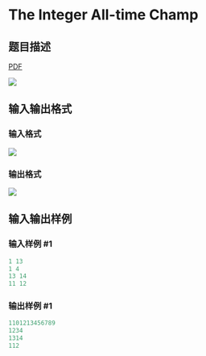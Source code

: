 # The Integer All-time Champ

## 题目描述

[problemUrl]: https://uva.onlinejudge.org/index.php?option=com_onlinejudge&Itemid=8&category=14&page=show_problem&problem=1189

[PDF](https://uva.onlinejudge.org/external/102/p10248.pdf)

![](https://cdn.luogu.com.cn/upload/vjudge_pic/UVA10248/6390f722f601f152f3b7332244c8917588d6c1fb.png)

## 输入输出格式

### 输入格式

![](https://cdn.luogu.com.cn/upload/vjudge_pic/UVA10248/73ff3d034bfe7df4d9f39dc6848f879f74f68172.png)

### 输出格式

![](https://cdn.luogu.com.cn/upload/vjudge_pic/UVA10248/8fa4e78301c5d6304b104afae6955de22b640154.png)

## 输入输出样例

### 输入样例 #1

```cpp
1 13
1 4
13 14
11 12
```


### 输出样例 #1

```cpp
1101213456789
1234
1314
112
```


